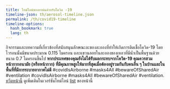 ```yaml
---
title: ไทม์ไลน์ของยาพ่นสำหรับโควิด -19
timeline-json: th/aerosol-timeline.json
permalink: /th/covid19-timeline
timeline-options: 
  hash_bookmark: true
  lang: th
---
```


กิจกรรมและบทความที่เกี่ยวข้องที่สนับสนุนลักษณะละของละอองที่ทำให้เกิดการติดเชื้อโควิด-19 โดยไวรอนนั้นมีขนาดประมาณ 0.115 ไมครอน และแขวนลอยในละอองของเหลวที่มีน้ำเป็นพื้นฐานด้วยขนาด 0.7 ไมครอนขึ้นไป **หากประเทศของคุณยังไม่ได้รับผลกระทบจากโควิด-19 คุณควรสวมหน้ากากอนามัย (หรือหน้ากาก) ที่มีคุณภาพสูงให้มากที่สุดเมื่อต้องอยู่รวมกันกับคนอื่น ๆ ในบ้านและในพื้นที่ที่มีการระบายอากาศไม่ดี** #covidIsAirborne #masks4All #bewareOfSharedAir #ventilation #covidIsAirborne #masks4All #bewareOfSharedAir #ventilation. <a href="https://twitter.com/intent/tweet?url=https%3A%2F%2Fits-airborne.org%2Fth%2Fcovid19-timeline&via=AerosolizedC19&text=%23COVIDisAirborne%20%23masks4All%20%23bewareOfSharedAir%20%23ventilation. See: " target="_blank">ทวีตหน้านี้</a> ดูเพิ่มเติมในเวอร์ชันไทม์ไลน์ [list](covid19-list.html) ของหน้านี้

